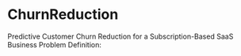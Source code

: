 # ChurnReduction
Predictive Customer Churn Reduction for a Subscription-Based SaaS Business Problem Definition:
